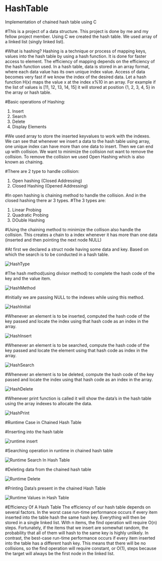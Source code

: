 # HashTable
Implementation of chained hash table using C

#This is a project of a data structure. This project is done by me and my fellow project member. Using C we created the hash table. We used array of a linked list (singly linked list). 

#What is hashing? 
Hashing is a technique or process of mapping keys, values into the hash table by using a hash function. It is done for faster access to element. The efficiency of mapping depends on the efficiency of the hash function used. In a hash table, data is stored in an array format, where each data value has its own unique index value. Access of data becomes very fast if we know the index of the desired data.
Let a hash function H(x) maps the value x at the index x%10 in an array. For example if the list of values is [11, 12, 13, 14, 15] it will stored at position {1, 2, 3, 4, 5} in the array or hash table. 

#Basic operations of Hashing:
1. Insert
2. Search
3. Delete 
4. Display Elements

#We used array to store the inserted keyvalues to work with the indexes. We can see that whenever we insert a data to the hash table using array, one unique index can have more than one data to insert. Then we can end up with collision. We want to minimize the collision not want to remove the collision. To remove the collision we used Open Hashing which is also known as chaining. 

#There are 2 type to handle collision: 
1. Open hashing (Closed Addressing)
2. Closed Hashing (Opened Addressing)

#In open hashing is chaining method to handle the collision. And in the closed hashing there ar 3 types.
#The 3 types are:
1. Linear Probing
2. Quadratic Probing
3. DOuble Hashing

#Using the chaining method to minimize the collison also handle the collision. This creates a chain to a index whenever it has more than one data (inserted and then pointing the next node NULL)

#At first we declared a struct node having some data and key. Based on which the search is to be conducted in a hash table.

![HashType](https://user-images.githubusercontent.com/68398397/120454403-a9312800-c3b5-11eb-87ef-763125af6b7e.png)

#The hash method(using divisor method) to complete the hash code of the key and the value item.

![HashMethod](https://user-images.githubusercontent.com/68398397/120454570-d1b92200-c3b5-11eb-930b-1e11611174b3.png)


#Initially we are passing NULL to the indexes while using this method.

![HashInitial](https://user-images.githubusercontent.com/68398397/120455554-aedb3d80-c3b6-11eb-990e-cf3104525156.png)


#Whenever an element is to be inserted, computed the hash code of the key passed and locate the index using that hash code as an index in the array. 

![HashInsert](https://user-images.githubusercontent.com/68398397/120455614-bc90c300-c3b6-11eb-9629-eabd87906f8f.png)


#Whenever an element is to be searched, compute the hash code of the key passed and locate the element using that hash code as index in the array. 

![HashSearch](https://user-images.githubusercontent.com/68398397/120455647-c4506780-c3b6-11eb-8b08-7379d7f7d9dc.png)


#Whenever an element is to be deleted, compute the hash code of the key passed and locate the index using that hash code as an index in the array.

![HashDelete](https://user-images.githubusercontent.com/68398397/120455745-d7633780-c3b6-11eb-87c7-64ab606ee37e.png)


#Whenever print function is called it will show the data’s in the hash table using the array indexes to allocate the data. 

![HashPrint](https://user-images.githubusercontent.com/68398397/120455796-e21dcc80-c3b6-11eb-916d-107f0feb6b1f.png)


#Runtime Case in Chained Hash Table

#Inserting into the hash table

![runtime insert](https://user-images.githubusercontent.com/68398397/120455844-ec3fcb00-c3b6-11eb-8330-f7898f1cbbdf.png)


#Searching operation in runtime in chained hash table

![Runtime Search In Hash Table](https://user-images.githubusercontent.com/68398397/120455893-f3ff6f80-c3b6-11eb-8ccd-d7250a6985b8.png)


#Deleting data from the chained hash table

![Runtime Delete](https://user-images.githubusercontent.com/68398397/120455932-fbbf1400-c3b6-11eb-98c2-b2ba81e336f2.png)


#Printing Data’s present in the chained Hash Table

![Runtime Values in Hash Table](https://user-images.githubusercontent.com/68398397/120455985-05e11280-c3b7-11eb-8ee5-56440ea0308a.png)



#Efficiency Of A Hash Table
The efficiency of our hash table depends on several factors. In the worst case run-time performance occurs if every item inserted into the table hash the same hash key. Everything will then be stored in a single linked list. With n items, the find operation will require O(n) steps. 
Fortunately, if the items that we insert are somewhat random, the probability that all of them will hash to the same key is highly unlikely. In contrast, the best-case run-time performance occurs if every item inserted into the table has a different hash key. This means that there will be no collisions, so the find operation will require constant, or O(1), steps because the target will always be the first node in the linked list. 
